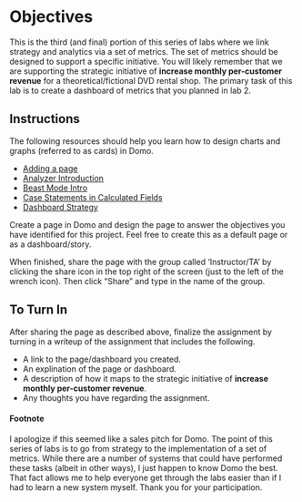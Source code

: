 Objectives
==========

This is the third (and final) portion of this series of labs where we
link strategy and analytics via a set of metrics. The set of metrics
should be designed to support a specific initiative. You will likely
remember that we are supporting the strategic initiative of **increase
monthly per-customer revenue** for a theoretical/fictional DVD rental
shop. The primary task of this lab is to create a dashboard of metrics
that you planned in lab 2.

Instructions
------------

The following resources should help you learn how to design charts and
graphs (referred to as cards) in Domo.

-   [Adding a page](https://www.youtube.com/watch?v=yL6CWQ9w4p8)
-   [Analyzer Introduction](https://www.youtube.com/watch?v=FjkmAgpTT7U)
-   [Beast Mode Intro](https://www.youtube.com/watch?v=iEJ9x7-Tgw0)
-   [Case Statements in Calculated
    Fields](https://www.youtube.com/watch?v=o9_kkTFTqkI)
-   [Dashboard Strategy](https://www.youtube.com/watch?v=7ULGsdibovI)

Create a page in Domo and design the page to answer the objectives you
have identified for this project. Feel free to create this as a default
page or as a dashboard/story.

When finished, share the page with the group called ‘Instructor/TA’ by
clicking the share icon in the top right of the screen (just to the left
of the wrench icon). Then click “Share” and type in the name of the
group.

To Turn In
----------

After sharing the page as described above, finalize the assignment by
turning in a writeup of the assignment that includes the following.

-   A link to the page/dashboard you created.
-   An explination of the page or dashboard.
-   A description of how it maps to the strategic initiative of
    **increase monthly per-customer revenue**.
-   Any thoughts you have regarding the assignment.

#### Footnote

I apologize if this seemed like a sales pitch for Domo. The point of
this series of labs is to go from strategy to the implementation of a
set of metrics. While there are a number of systems that could have
performed these tasks (albeit in other ways), I just happen to know Domo
the best. That fact allows me to help everyone get through the labs
easier than if I had to learn a new system myself. Thank you for your
participation.
